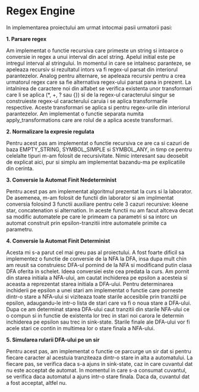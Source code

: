 # Regex Engine

In implementarea proiectului am urmat intocmai pasii urmatorii pasi:

**1. Parsare regex**

Am implementat o functie recursiva care primeste un string
si intoarce o conversie in regex a unui interval din acel
string. Apelul initial este pe intregul interval al stringului.
In momentul in care se intalnesc paranteze, se apeleaza recursiv
si rezultatul intors va fi regex-ul parsat din interiorul parantezelor.
Analog pentru alternare, se apeleaza recursiv pentru a crea urmatorul
regex care sa fie alternativa regex-ului parsat pana in prezent.
La intalnirea de caractere noi din alfabet se verifica existenta unor
transformari care li se aplica (*, +, ? sau {}) si de la regex-ul
caracterului singur se construieste regex-ul caracterului caruia i se
aplica transformarile respective. Aceste transformari se aplica si
pentru regex-urile din interiorul parantezelor. Am implementat o functie
separata numita apply_transformations care are rolul de a aplica aceste
transformari.


**2. Normalizare la expresie regulata**

Pentru acest pas am implementat o functie recursiva ce are ca si cazuri
de baza EMPTY_STRING, SYMBOL_SIMPLE si SYMBOL_ANY, in timp ce pentru
celelalte tipuri m-am folosit de recursivitate. Nimic interesant sau
deosebit de explicat aici, pur si simplu am implementat bazandu-ma pe
explicatiile din cerinta.


**3. Conversie la Automat Finit Nedeterminist**

Pentru acest pas am implementat algoritmul prezentat la curs si la
laborator. De asemenea, m-am folosit de functii din laborator si am
implmentat conversia folosind 3 functii auxiliare pentru cele 3 cazuri
recursive: kleene star, concatenation si alternation. In aceste functii
nu am facut altceva decat sa modific automatele pe care le primeam ca
parametri si sa intorc un automat construit prin epsilon-tranzitii intre
automatele primite ca parametru.


**4. Conversie la Automat Finit Determinist**

Acesta mi s-a parut cel mai greu pas al proiectului. A fost foarte dificil sa
implementez o functie de conversie de la NFA la DFA, insa dupa mult chin
am reusit sa construiesc DFA-ul pornind de la NFA si modificand putin
clasa DFA oferita in schelet. Ideea conversiei este cea predata la curs.
Am pornit din starea initiala a NFA-ului, am cautat inchiderea pe epsilon
a acesteia si aceasta a reprezentat starea initiala a DFA-ului. Pentru
determinarea inchiderii pe epsilon a unei stari am implementat o functie
care porneste dintr-o stare a NFA-ului si viziteaza toate starile accesibile
prin tranzitii pe epsilon, adaugandu-le intr-o lista de stari care va fi
o noua stare a DFA-ului. Dupa ce am determinat starea DFA-ului caut tranzitii
din starile NFA-ului ce o compun si in functie de existenta lor trec in stari
noi carora le determin inchiderea pe epsilon sau trec in sink-state.
Starile finale ale DFA-ului vor fi acele stari ce contin in multimea lor o
stare finala a NFA-ului.


**5. Simularea rularii DFA-ului pe un sir**

Pentru acest pas, am implementat o functie ce parcurge un sir dat si pentru
fiecare caracter al acestuia tranziteaza dintr-o stare in alta a automatului.
La fiecare pas, se verifica daca s-a ajuns in sink-state, caz in care 
cuvantul dat nu este acceptat de automat. In momentul in care s-a consumat
cuvantul, se verifica daca automatul a ajuns intr-o stare finala. Daca da,
cuvantul dat a fost acceptat, altfel nu.
